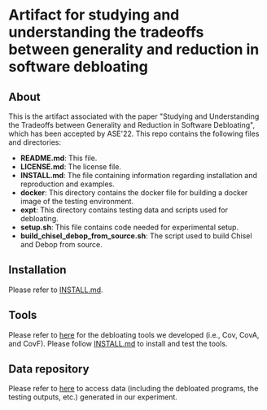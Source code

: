 # Artifact for studying and understanding the tradeoffs between generality and reduction in software debloating

## About

This is the artifact associated with the paper "Studying and Understanding the Tradeoffs between Generality and Reduction in Software Debloating", which has been accepted by ASE'22. This repo contains the following files and directories:

- **README.md**: This file.
- **LICENSE.md**: The license file.
- **INSTALL.md**: The file containing information regarding installation and reproduction and examples.
- **docker**: This directory contains the docker file for building a docker image of the testing environment.
- **expt**: This directory contains testing data and scripts used for debloating.
- **setup.sh**: This file contains code needed for experimental setup.
- **build_chisel_debop_from_source.sh**: The script used to build Chisel and Debop from source.

## Installation

Please refer to [INSTALL.md](INSTALL.md).

## Tools

Please refer to [here](https://github.com/qixin5/debaug) for the debloating tools we developed (i.e., Cov, CovA, and CovF). Please follow [INSTALL.md](INSTALL.md) to install and test the tools.

## Data repository

Please refer to [here](https://gitlab.com/anony22/debaug_release) to access data (including the debloated programs, the testing outputs, etc.) generated in our experiment.

